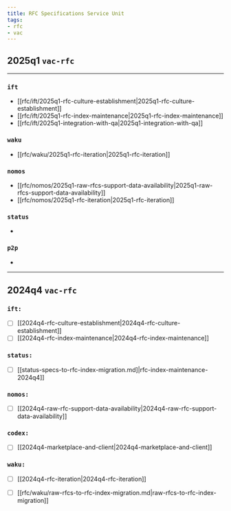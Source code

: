 ```yaml
---
title: RFC Specifications Service Unit
tags:
- rfc
- vac
---
```

## 2025q1 `vac-rfc`

--- 
### `ift`
+ [[rfc/ift/2025q1-rfc-culture-establishment|2025q1-rfc-culture-establishment]]
+ [[rfc/ift/2025q1-rfc-index-maintenance|2025q1-rfc-index-maintenance]]
+ [[rfc/ift/2025q1-integration-with-qa|2025q1-integration-with-qa]]

### `waku`
- [[rfc/waku/2025q1-rfc-iteration|2025q1-rfc-iteration]]

### `nomos`
- [[rfc/nomos/2025q1-raw-rfcs-support-data-availability|2025q1-raw-rfcs-support-data-availability]]
- [[rfc/nomos/2025q1-rfc-iteration|2025q1-rfc-iteration]]

### `status`
- 
### `p2p`
- 
--- 
## 2024q4 `vac-rfc`

### `ift:`
* [ ] [[2024q4-rfc-culture-establishment|2024q4-rfc-culture-establishment]]
* [ ] [[2024q4-rfc-index-maintenance|2024q4-rfc-index-maintenance]]

### `status:`
* [ ] [[status-specs-to-rfc-index-migration.md]|rfc-index-maintenance-2024q4]]

### `nomos:`
* [ ] [[2024q4-raw-rfc-support-data-availability|2024q4-raw-rfc-support-data-availability]]


### `codex:`
* [ ] [[2024q4-marketplace-and-client|2024q4-marketplace-and-client]]

### `waku:`
* [ ] [[2024q4-rfc-iteration|2024q4-rfc-iteration]]
* [ ] [[rfc/waku/raw-rfcs-to-rfc-index-migration.md|raw-rfcs-to-rfc-index-migration]]

